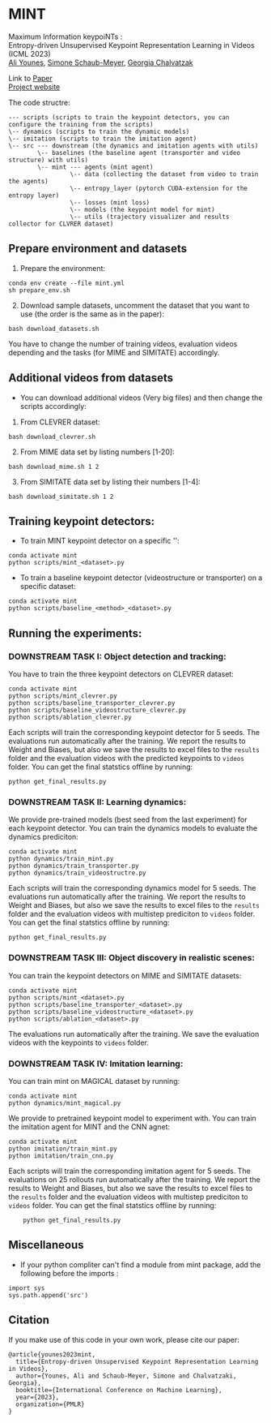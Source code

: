 # MINT
Maximum Information keypoiNTs : <br>
Entropy-driven Unsupervised Keypoint Representation Learning in Videos (ICML 2023) <br>
[Ali Younes](https://irosalab.com/people/ali-younes/), [Simone Schaub-Meyer](https://schaubsi.github.io/), [Georgia Chalvatzak](https://irosalab.com/people/georgia-chalvatzaki/) <br>

Link to [Paper](https://arxiv.org/abs/2209.15404) <br>
[Project website](https://sites.google.com/view/mint-kp/home)

The code structre:
```
--- scripts (scripts to train the keypoint detectors, you can configure the training from the scripts)
\-- dynamics (scripts to train the dynamic models)
\-- imitation (scripts to train the imitation agent)
\-- src --- downstream (the dynamics and imitation agents with utils)
        \-- baselines (the baseline agent (transporter and video structure) with utils)
        \-- mint --- agents (mint agent)
                 \-- data (collecting the dataset from video to train the agents)
                 \-- entropy_layer (pytorch CUDA-extension for the entropy layer)
                 \-- losses (mint loss)
                 \-- models (the keypoint model for mint)
                 \-- utils (trajectory visualizer and results collector for CLVRER dataset)
```

## Prepare environment and datasets

1. Prepare the environment:
```
conda env create --file mint.yml
sh prepare_env.sh
```

2. Download sample datasets, uncomment the dataset that you want to use (the order is the same as in the paper):
```
bash download_datasets.sh
```
You have to change the number of training videos, evaluation videos depending and the tasks (for MIME and SIMITATE) accordingly. 

## Additional videos from datasets
- You can download additional videos (Very big files) and then change the scripts accordingly:
1. From CLEVRER dataset:
```
bash download_clevrer.sh
```
2. From MIME data set by listing numbers [1-20]:
```
bash download_mime.sh 1 2 
```

3. From SIMITATE data set by listing their numbers [1-4]:
```
bash download_simitate.sh 1 2 
```

## Training keypoint detectors:
 - To train MINT keypoint detector on a specific '<dataset>':
 ```
conda activate mint
python scripts/mint_<dataset>.py
 ```
 - To train a baseline keypoint detector <method> (videostructure or transporter) on a specific dataset:
 ```
conda activate mint
python scripts/baseline_<method>_<dataset>.py
 ```
## Running the experiments:
### DOWNSTREAM TASK I: Object detection and tracking:
You have to train the three keypoint detectors on CLEVRER dataset:
```
conda activate mint
python scripts/mint_clevrer.py
python scripts/baseline_transporter_clevrer.py
python scripts/baseline_videostructure_clevrer.py
python scripts/ablation_clevrer.py
```
Each scripts will train the corresponding keypoint detector for 5 seeds.
The evaluations run automatically after the training.
We report the results to Weight and Biases, but also we save the results to excel files to the `results` folder
and the evaluation videos with the predicted keypoints to `videos` folder.
You can get the final statstics offline by running:
```
python get_final_results.py
```

### DOWNSTREAM TASK II: Learning dynamics:
We provide pre-trained models (best seed from the last experiment) for each keypoint detector.
You can train the dynamics models to evaluate the dynamics prediciton:
```
conda activate mint
python dynamics/train_mint.py
python dynamics/train_transporter.py
python dynamics/train_videostructre.py
```
Each scripts will train the corresponding dynamics model for 5 seeds.
The evaluations run automatically after the training.
We report the results to Weight and Biases, but also we save the results to excel files to the `results` folder
and the evaluation videos with multistep prediciton to `videos` folder.
You can get the final statstics offline by running:
```
python get_final_results.py
```

### DOWNSTREAM TASK III: Object discovery in realistic scenes:
You can train the keypoint detectors on MIME and SIMITATE datasets:
```
conda activate mint
python scripts/mint_<dataset>.py
python scripts/baseline_transporter_<dataset>.py
python scripts/baseline_videostructure_<dataset>.py
python scripts/ablation_<dataset>.py
```
The evaluations run automatically after the training.
We save the evaluation videos with the keypoints to `videos` folder.

### DOWNSTREAM TASK IV: Imitation learning:
You can train mint on MAGICAL dataset by running:
```
conda activate mint
python dynamics/mint_magical.py
```
We provide to pretrained keypoint model to experiment with.
You can train the imitation agent for MINT and the CNN agnet:
```
conda activate mint
python imitation/train_mint.py
python imitation/train_cnn.py
```
Each scripts will train the corresponding imitation agent for 5 seeds.
The evaluations on 25 rollouts run automatically after the training.
We report the results to Weight and Biases, but also we save the results to excel files to the `results` folder
and the evaluation videos with multistep prediciton to `videos` folder.
You can get the final statstics offline by running:
```
    python get_final_results.py
```

## Miscellaneous
- If your python compliter can't find a module from mint package, add the following before the imports :
```
import sys
sys.path.append('src')
```

## Citation
If you make use of this code in your own work, please cite our paper:
```
@article{younes2023mint,
  title={Entropy-driven Unsupervised Keypoint Representation Learning in Videos},
  author={Younes, Ali and Schaub-Meyer, Simone and Chalvatzaki, Georgia},
  booktitle={International Conference on Machine Learning},
  year={2023},
  organization={PMLR}
}
```